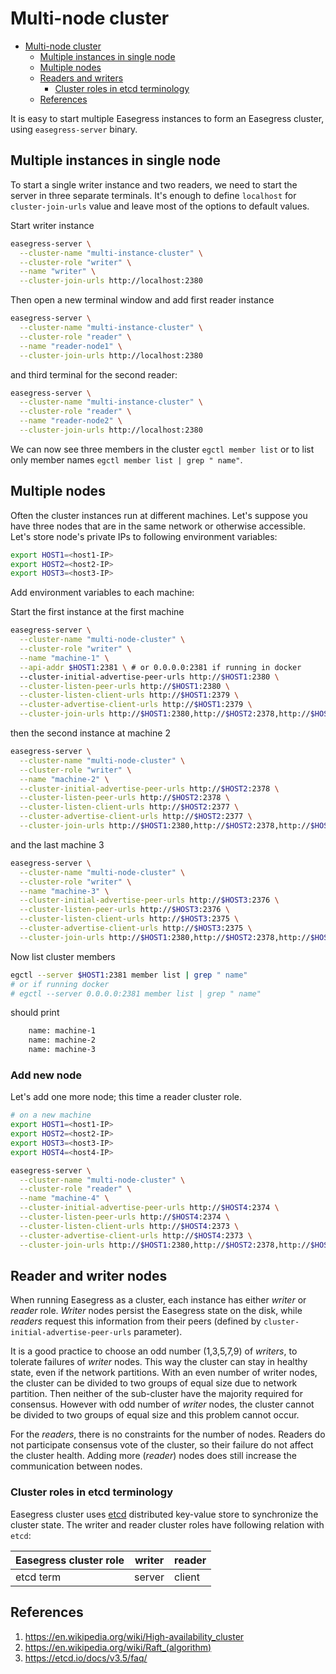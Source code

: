 
# Multi-node cluster

- [Multi-node cluster](#multi-node-cluster)
  - [Multiple instances in single node](#multiple-instances-in-single-node)
  - [Multiple nodes](#multiple-nodes)
  - [Readers and writers](#readers-and-writers)
    - [Cluster roles in etcd terminology](#cluster-roles-in-etcd-terminology)
  - [References](#references)

It is easy to start multiple Easegress instances to form an Easegress cluster, using `easegress-server` binary.

##  Multiple instances in single node

To start a single writer instance and two readers, we need to start the server in three separate terminals. It's enough to define `localhost` for `cluster-join-urls` value and leave most of the options to default values.

Start writer instance
```bash
easegress-server \
  --cluster-name "multi-instance-cluster" \
  --cluster-role "writer" \
  --name "writer" \
  --cluster-join-urls http://localhost:2380
```
Then open a new terminal window and add first reader instance
```bash
easegress-server \
  --cluster-name "multi-instance-cluster" \
  --cluster-role "reader" \
  --name "reader-node1" \
  --cluster-join-urls http://localhost:2380
```
and third terminal for the second reader:
```bash
easegress-server \
  --cluster-name "multi-instance-cluster" \
  --cluster-role "reader" \
  --name "reader-node2" \
  --cluster-join-urls http://localhost:2380
```

We can now see three members in the cluster `egctl member list`
or to list only member names `egctl member list | grep " name"`.

## Multiple nodes
Often the cluster instances run at different machines. Let's suppose you have three nodes that are in the same network or otherwise accessible. Let's store node's private IPs to following environment variables:

```bash
export HOST1=<host1-IP>
export HOST2=<host2-IP>
export HOST3=<host3-IP>
```

Add environment variables to each machine:

Start the first instance at the first machine
```bash
easegress-server \
  --cluster-name "multi-node-cluster" \
  --cluster-role "writer" \
  --name "machine-1" \
  --api-addr $HOST1:2381 \ # or 0.0.0.0:2381 if running in docker
  --cluster-initial-advertise-peer-urls http://$HOST1:2380 \
  --cluster-listen-peer-urls http://$HOST1:2380 \
  --cluster-listen-client-urls http://$HOST1:2379 \
  --cluster-advertise-client-urls http://$HOST1:2379 \
  --cluster-join-urls http://$HOST1:2380,http://$HOST2:2378,http://$HOST3:2376
```
then the second instance at machine 2
```bash
easegress-server \
  --cluster-name "multi-node-cluster" \
  --cluster-role "writer" \
  --name "machine-2" \
  --cluster-initial-advertise-peer-urls http://$HOST2:2378 \
  --cluster-listen-peer-urls http://$HOST2:2378 \
  --cluster-listen-client-urls http://$HOST2:2377 \
  --cluster-advertise-client-urls http://$HOST2:2377 \
  --cluster-join-urls http://$HOST1:2380,http://$HOST2:2378,http://$HOST3:2376
```
and the last machine 3
```bash
easegress-server \
  --cluster-name "multi-node-cluster" \
  --cluster-role "writer" \
  --name "machine-3" \
  --cluster-initial-advertise-peer-urls http://$HOST3:2376 \
  --cluster-listen-peer-urls http://$HOST3:2376 \
  --cluster-listen-client-urls http://$HOST3:2375 \
  --cluster-advertise-client-urls http://$HOST3:2375 \
  --cluster-join-urls http://$HOST1:2380,http://$HOST2:2378,http://$HOST3:2376
```

Now list cluster members
```bash
egctl --server $HOST1:2381 member list | grep " name"
# or if running docker
# egctl --server 0.0.0.0:2381 member list | grep " name"
```
should print 
```bash
    name: machine-1
    name: machine-2
    name: machine-3
```

###  Add new node

Let's add one more node; this time a reader cluster role.

```bash
# on a new machine
export HOST1=<host1-IP>
export HOST2=<host2-IP>
export HOST3=<host3-IP>
export HOST4=<host4-IP>

easegress-server \
  --cluster-name "multi-node-cluster" \
  --cluster-role "reader" \
  --name "machine-4" \
  --cluster-initial-advertise-peer-urls http://$HOST4:2374 \
  --cluster-listen-peer-urls http://$HOST4:2374 \
  --cluster-listen-client-urls http://$HOST4:2373 \
  --cluster-advertise-client-urls http://$HOST4:2373 \
  --cluster-join-urls http://$HOST1:2380,http://$HOST2:2378,http://$HOST3:2376,http://$HOST4:2374
```


##  Reader and writer nodes

When running Easegress as a cluster, each instance has either *writer* or *reader* role. *Writer* nodes persist the Easegress state on the disk, while *readers* request this information from their peers (defined by `cluster-initial-advertise-peer-urls` parameter).

It is a good practice to choose an odd number (1,3,5,7,9) of *writers*, to tolerate failures of *writer* nodes. This way the cluster can stay in healthy state, even if the network partitions. With an even number of writer nodes, the cluster can be divided to two groups of equal size due to network partition. Then neither of the sub-cluster have the majority required for consensus. However with odd number of *writer* nodes, the cluster cannot be divided to two groups of equal size and this problem cannot occur.

For the *readers*, there is no constraints for the number of nodes. Readers do not participate consensus vote of the cluster, so their failure do not affect the cluster health. Adding more (*reader*) nodes does still increase the communication between nodes.

### Cluster roles in etcd terminology

Easegress cluster uses [etcd](https://etcd.io) distributed key-value store to synchronize the cluster state. The writer and reader cluster roles have following relation with `etcd`:


| Easegress cluster role   | writer   | reader   |
|-----|-----|-----|
| etcd term | server | client |


## References

1. https://en.wikipedia.org/wiki/High-availability_cluster
2. https://en.wikipedia.org/wiki/Raft_(algorithm)
3. https://etcd.io/docs/v3.5/faq/
